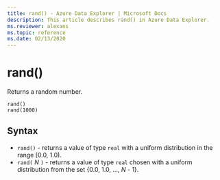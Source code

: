 ```yaml
---
title: rand() - Azure Data Explorer | Microsoft Docs
description: This article describes rand() in Azure Data Explorer.
ms.reviewer: alexans
ms.topic: reference
ms.date: 02/13/2020
---
```

# rand()

Returns a random number.

```kusto
rand()
rand(1000)
```

## Syntax

* `rand()` - returns a value of type `real`
  with a uniform distribution in the range [0.0, 1.0).
* `rand(` *N* `)` - returns a value of type `real`
  chosen with a uniform distribution from the set {0.0, 1.0, ..., *N* - 1}.